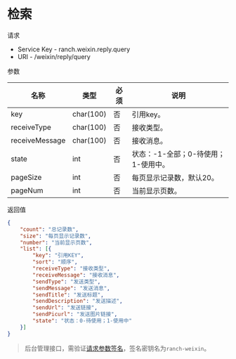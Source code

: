# 检索

请求
- Service Key - ranch.weixin.reply.query
- URI - /weixin/reply/query

参数

|名称|类型|必须|说明|
|---|---|---|---|
|key|char(100)|否|引用key。|
|receiveType|char(100)|否|接收类型。|
|receiveMessage|char(100)|否|接收消息。|
|state|int|否|状态：-1-全部；0-待使用；1-使用中。|
|pageSize|int|否|每页显示记录数，默认20。|
|pageNum|int|否|当前显示页数。|

返回值
```json
{
    "count": "总记录数",
    "size": "每页显示记录数",
    "number": "当前显示页数",
    "list": [{
        "key": "引用KEY",
        "sort": "顺序",
        "receiveType": "接收类型",
        "receiveMessage": "接收消息",
        "sendType": "发送类型",
        "sendMessage": "发送消息",
        "sendTitle": "发送标题",
        "sendDescription": "发送描述",
        "sendUrl": "发送链接",
        "sendPicurl": "发送图片链接",
        "state": "状态：0-待使用；1-使用中"
    }]
}
```

> 后台管理接口，需验证[请求参数签名](https://github.com/heisedebaise/tephra/blob/master/tephra-ctrl/doc/sign.md)，签名密钥名为`ranch-weixin`。
